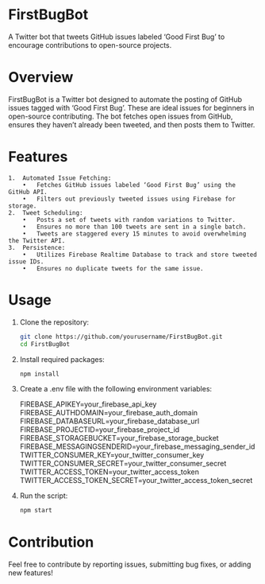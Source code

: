
# FirstBugBot

A Twitter bot that tweets GitHub issues labeled ‘Good First Bug’ to encourage contributions to open-source projects.

# Overview

FirstBugBot is a Twitter bot designed to automate the posting of GitHub issues tagged with ‘Good First Bug’. These are ideal issues for beginners in open-source contributing. The bot fetches open issues from GitHub, ensures they haven’t already been tweeted, and then posts them to Twitter.

# Features
	1.	Automated Issue Fetching:
	    •	Fetches GitHub issues labeled ‘Good First Bug’ using the GitHub API.
	    •	Filters out previously tweeted issues using Firebase for storage.
	2.	Tweet Scheduling:
	    •	Posts a set of tweets with random variations to Twitter.
	    •	Ensures no more than 100 tweets are sent in a single batch.
	    •	Tweets are staggered every 15 minutes to avoid overwhelming the Twitter API.
	3.	Persistence:
	    •	Utilizes Firebase Realtime Database to track and store tweeted issue IDs.
	    •	Ensures no duplicate tweets for the same issue.



# Usage
1.	Clone the repository:
	```bash
	git clone https://github.com/yourusername/FirstBugBot.git
	cd FirstBugBot
	```


2.	Install required packages:

	```bash
	npm install
	```

3.	Create a .env file with the 
following environment variables:


	FIREBASE_APIKEY=your_firebase_api_key
	FIREBASE_AUTHDOMAIN=your_firebase_auth_domain
	FIREBASE_DATABASEURL=your_firebase_database_url
	FIREBASE_PROJECTID=your_firebase_project_id
	FIREBASE_STORAGEBUCKET=your_firebase_storage_bucket
	FIREBASE_MESSAGINGSENDERID=your_firebase_messaging_sender_id
	TWITTER_CONSUMER_KEY=your_twitter_consumer_key
	TWITTER_CONSUMER_SECRET=your_twitter_consumer_secret
	TWITTER_ACCESS_TOKEN=your_twitter_access_token
	TWITTER_ACCESS_TOKEN_SECRET=your_twitter_access_token_secret


4.	Run the script:

	```bash
	npm start
	```


# Contribution

Feel free to contribute by reporting issues, submitting bug fixes, or adding new features!

